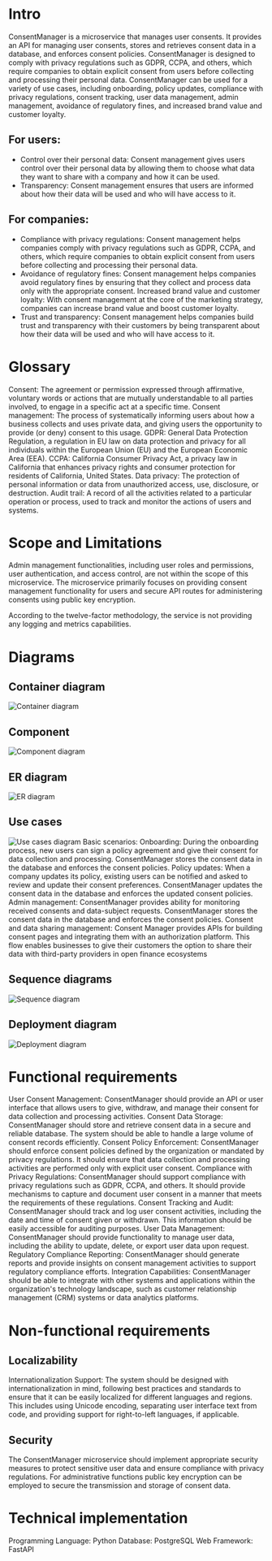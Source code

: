 # Intro
ConsentManager is a microservice that manages user consents. It provides an API for managing user consents, stores and retrieves consent data in a database, and enforces consent policies. ConsentManager is designed to comply with privacy regulations such as GDPR, CCPA, and others, which require companies to obtain explicit consent from users before collecting and processing their personal data. ConsentManager can be used for a variety of use cases, including onboarding, policy updates, compliance with privacy regulations, consent tracking, user data management, admin management, avoidance of regulatory fines, and increased brand value and customer loyalty.
## For users:
- Control over their personal data: Consent management gives users control over their personal data by allowing them to choose what data they want to share with a company and how it can be used.
- Transparency: Consent management ensures that users are informed about how their data will be used and who will have access to it.
## For companies:
- Compliance with privacy regulations: Consent management helps companies comply with privacy regulations such as GDPR, CCPA, and others, which require companies to obtain explicit consent from users before collecting and processing their personal data.
- Avoidance of regulatory fines: Consent management helps companies avoid regulatory fines by ensuring that they collect and process data only with the appropriate consent.
Increased brand value and customer loyalty: With consent management at the core of the marketing strategy, companies can increase brand value and boost customer loyalty.
- Trust and transparency: Consent management helps companies build trust and transparency with their customers by being transparent about how their data will be used and who will have access to it.

# Glossary
Consent: The agreement or permission expressed through affirmative, voluntary words or actions that are mutually understandable to all parties involved, to engage in a specific act at a specific time.
Consent management: The process of systematically informing users about how a business collects and uses private data, and giving users the opportunity to provide (or deny) consent to this usage.
GDPR: General Data Protection Regulation, a regulation in EU law on data protection and privacy for all individuals within the European Union (EU) and the European Economic Area (EEA).
CCPA: California Consumer Privacy Act, a privacy law in California that enhances privacy rights and consumer protection for residents of California, United States.
Data privacy: The protection of personal information or data from unauthorized access, use, disclosure, or destruction.
Audit trail: A record of all the activities related to a particular operation or process, used to track and monitor the actions of users and systems.

# Scope and Limitations
Admin management functionalities, including user roles and permissions, user authentication, and access control, are not within the scope of this microservice. The microservice primarily focuses on providing consent management functionality for users and secure API routes for administering consents using public key encryption.

According to the twelve-factor methodology, the service is not providing any logging and metrics capabilities.

# Diagrams
## Container diagram
![Container diagram](http://www.plantuml.com/plantuml/proxy?cache=no&src=https://raw.githubusercontent.com/msfs11/ConsentManager/main/docs/component.puml)

## Component 
![Component diagram](http://www.plantuml.com/plantuml/proxy?cache=no&src=https://raw.githubusercontent.com/msfs11/ConsentManager/main/docs/container.puml)

## ER diagram
![ER diagram](http://www.plantuml.com/plantuml/proxy?cache=no&src=https://raw.githubusercontent.com/msfs11/ConsentManager/main/docs/er.puml)

## Use cases
![Use cases diagram](http://www.plantuml.com/plantuml/proxy?cache=no&src=https://raw.githubusercontent.com/msfs11/ConsentManager/main/docs/usecase.puml)
Basic scenarios:
Onboarding: During the onboarding process, new users can sign a policy agreement and give their consent for data collection and processing. ConsentManager stores the consent data in the database and enforces the consent policies.
Policy updates: When a company updates its policy, existing users can be notified and asked to review and update their consent preferences. ConsentManager updates the consent data in the database and enforces the updated consent policies.
Admin management: ConsentManager provides ability for monitoring received consents and data-subject requests. ConsentManager stores the consent data in the database and enforces the consent policies.
Consent and data sharing management: Consent Manager provides APIs for building consent pages and integrating them with an authorization platform. This flow enables businesses to give their customers the option to share their data with third-party providers in open finance ecosystems
## Sequence diagrams
![Sequence diagram](http://www.plantuml.com/plantuml/proxy?cache=no&src=https://raw.githubusercontent.com/msfs11/ConsentManager/main/docs/sequence.puml)

## Deployment diagram
![Deployment diagram](http://www.plantuml.com/plantuml/proxy?cache=no&src=https://raw.githubusercontent.com/msfs11/ConsentManager/main/docs/deployment.puml)

# Functional requirements
User Consent Management: ConsentManager should provide an API or user interface that allows users to give, withdraw, and manage their consent for data collection and processing activities.
Consent Data Storage: ConsentManager should store and retrieve consent data in a secure and reliable database. The system should be able to handle a large volume of consent records efficiently.
Consent Policy Enforcement: ConsentManager should enforce consent policies defined by the organization or mandated by privacy regulations. It should ensure that data collection and processing activities are performed only with explicit user consent.
Compliance with Privacy Regulations: ConsentManager should support compliance with privacy regulations such as GDPR, CCPA, and others. It should provide mechanisms to capture and document user consent in a manner that meets the requirements of these regulations.
Consent Tracking and Audit: ConsentManager should track and log user consent activities, including the date and time of consent given or withdrawn. This information should be easily accessible for auditing purposes.
User Data Management: ConsentManager should provide functionality to manage user data, including the ability to update, delete, or export user data upon request.
Regulatory Compliance Reporting: ConsentManager should generate reports and provide insights on consent management activities to support regulatory compliance efforts.
Integration Capabilities: ConsentManager should be able to integrate with other systems and applications within the organization's technology landscape, such as customer relationship management (CRM) systems or data analytics platforms.

# Non-functional requirements
## Localizability
Internationalization Support: The system should be designed with internationalization in mind, following best practices and standards to ensure that it can be easily localized for different languages and regions. This includes using Unicode encoding, separating user interface text from code, and providing support for right-to-left languages, if applicable.
## Security
The ConsentManager microservice should implement appropriate security measures to protect sensitive user data and ensure compliance with privacy regulations.
For administrative functions public key encryption can be employed to secure the transmission and storage of consent data.
# Technical implementation
Programming Language: Python
Database: PostgreSQL
Web Framework: FastAPI
